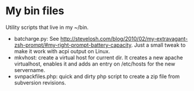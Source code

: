 # My bin files

Utility scripts that live in my ~/bin. 


 - batcharge.py: See http://stevelosh.com/blog/2010/02/my-extravagant-zsh-prompt/#my-right-prompt-battery-capacity. Just a small tweak to make it work with acpi output on Linux.
 - mkvhost: create a virtual host for current dir. It creates a new apache virtualhost, enables it and adds an entry on /etc/hosts for the new servername. 
 - svnpackfiles.php: quick and dirty php script to create a zip file from subversion revisions. 
